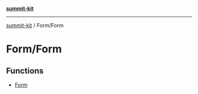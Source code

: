 [**summit-kit**](../../README.md)

***

[summit-kit](../../README.md) / Form/Form

# Form/Form

## Functions

- [Form](functions/Form.md)
